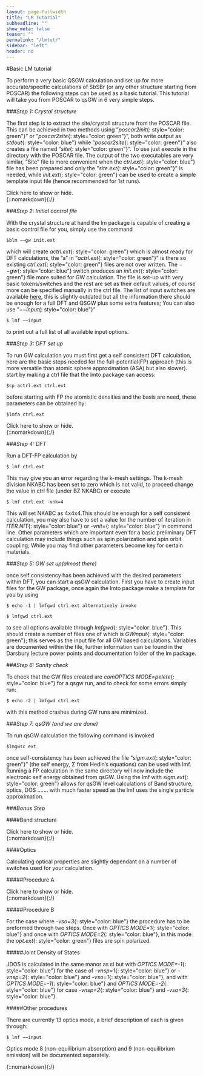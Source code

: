 ```yaml
---
layout: page-fullwidth
title: "LM Tutorial"
subheadline: ""
show_meta: false
teaser: ""
permalink: "/lmtut/"
sidebar: "left"
header: no
---
```


#Basic LM tutorial

To perform a very basic QSGW calculation and set up for more accurate/specific calculations of SbSBr (or any other structure starting from POSCAR) the following steps can be used as a basic tutorial. This tutorial will take you from POSCAR to qsGW in 6 very simple steps.

###_Step 1: Crystal structure_  

The first step is to extract the site/crystall structure from the POSCAR file. This can be achieved in two methods using ”*poscar2init*{: style="color: green"}” or ”*poscar2site*{: style="color: green"}”, both write output as *stdout*{: style="color: blue"} while ”*poscar2site*{: style="color: green"}” also creates a file named ”*site*{: style="color: green"}”. To use just execute in the directory with the POSCAR file. The output of the two executables are very similar, ”Site” file is more convenient when the *ctrl.ext*{: style="color: blue"} file has been prepared and only the ”*site.ext*{: style="color: green"}” is needed, while *init.ext*{: style="color: green"} can be used to create a simple template input file (hence recommended for 1st runs).

<div onclick="elm = document.getElementById('box1'); if(elm.style.display == 'none') elm.style.display = 'block'; else elm.style.display = 'none';">Click here to show or hide.</div>
{::nomarkdown}<div style="display:none;" id="box1">{:/}

To create ”*init.ext*{: style="color: green"}” invoke the following command in the directory containing the POSCAR,

	$poscar2init > init.ext

(ext should be replaced by an appropriate extension for the material e.g Si for silicon,mapi for NH3CH3PbI3).  

{::nomarkdown}</div>{:/}

###_Step 2: Initial control file_  

With the crystal structure at hand the lm package is capable of creating a basic control file for you, simply use the command

	$blm −−gw init.ext

which will create *actrl.ext*{: style="color: green"} which is almost ready for DFT calculations, the ”a” in ”*actrl.ext*{: style="color: green"}” is there so existing *ctrl.ext*{: style="color: green"} files are not over written. The *−−gw*{: style="color: blue"} switch produces an *init.ext*{: style="color: green"} file more suited for GW calculation. The file is set-up with very basic tokens/switches and the rest are set as their default values, of course more can be specified manually in the ctrl file. The list of input switches are available [here](http://titus.phy.qub.ac.uk/packages/LMTO/tokens.html), this is slightly outdated but all the information there should be enough for a full DFT and QSGW plus some extra features; You can also use ”*−−input*{: style="color: blue"}”

	$ lmf −−input

to print out a full list of all available input options.

###_Step 3: DFT set up_  

To run GW calculation you must first get a self consistent DFT calculation, here are the basic steps needed for the full-potential(FP) approach (this is more versatile than atomic sphere approximation (ASA) but also slower). start by making a ctrl file that the lmto package can access:

	$cp actrl.ext ctrl.ext

before starting with FP the atomistic densities and the basis are need, these parameters can be obtained by:

	$lmfa ctrl.ext

<div onclick="elm = document.getElementById('box3'); if(elm.style.display == 'none') elm.style.display = 'block'; else elm.style.display = 'none';">Click here to show or hide.</div>
{::nomarkdown}<div style="display:none;" id="box3">{:/}

There are two important result to take note of at this stage; The first is the GMAX written at the end of the stdout, the other is the *basp0.ext*{: style="color: green"} file which contains the basis parameters (the ”0” is there not to over write previous *basp.ext*{: style="color: green"} files, note that the basis set can be set in the ctrl file as well). To perform a DFT-FP calculation add the GMAX from stdout to the HAM GMAX in the ctrl file and move *basp0.ext*{: style="color: green"} to *basp.ext*{: style="color: green"}. Some times it is necessary to repeat this step once to avoid crashes in the future.

{::nomarkdown}</div>{:/}

###_Step 4: DFT_  

Run a DFT-FP calculation by

	$ lmf ctrl.ext

This may give you an error regarding the k-mesh settings. The k-mesh division NKABC has been set to zero which is not valid, to proceed change the value in ctrl file (under BZ NKABC) or execute

	$ lmf ctrl.ext -vnk=4

This will set NKABC as 4x4x4.This should be enough for a self consistent calculation, you may also have to set a value for the number of iteration in *ITER NIT*{: style="color: blue"} or *-vnit=*{: style="color: blue"} in command line. Other parameters which are important even for a basic preliminary DFT calculation may include things such as spin polarization and spin orbit coupling; While you may find other parameters become key for certain materials.

###_Step 5: GW set up(almost there)_  

once self consistency has been achieved with the desired parameters within DFT, you can start a qsGW calculation. First you have to create input files for the GW package, once again the lmto package make a template for you by using

	$ echo -1 | lmfgwd ctrl.ext alternatively invoke

	$ lmfgwd ctrl.ext

to see all options available through *lmfgwd*{: style="color: blue"}. This should create a number of files one of which is *GWinput*{: style="color: green"}; this serves as the input file for all GW based calculations. Variables are documented within the file, further information can be found in the Darsbury lecture power points and documentation folder of the lm package.

###_Step 6: Sanity check_  

To check that the GW files created are *comOPTICS MODE=pelete*{: style="color: blue"} for a qsgw run, and to check for some errors simply run:

	$ echo -2 | lmfgwd ctrl.ext

with this method crashes during GW runs are minimized.

###_Step 7: qsGW (and we are done)_  

To run qsGW calculation the following command is invoked

	$lmgwsc ext

once self-consistency has been achieved the file ”*sigm.ext*{: style="color: green"}” (the self energy, Σ from Hedin’s equations) can be used with lmf. Running a FP calculation in the same directory will now include the electronic self energy obtained from qsGW. Using the lmf with *sigm.ext*{: style="color: green"} allows for qsGW level calculations of Band structure, optics, DOS ....... with much faster speed as the lmf uses the single particle approximation.

###_Bonus Step_  

####Band structure  

<div onclick="elm = document.getElementById('box4'); if(elm.style.display == 'none') elm.style.display = 'block'; else elm.style.display = 'none';">Click here to show or hide.</div>
{::nomarkdown}<div style="display:none;" id="box4">{:/}

Creating the band structure is fairly simple. All you have to do is create a file which specifies which branches you want and how fine a mesh you want it for. So create a file called *syml.ext*{: style="color: green"}; the syntax for this file is quite intuitive, each line provides information for each band structure branch to be outputted; Simply specify the number of points in the branch, starting vector and final vector; for example branch Γ to R with 50 k points will be :

	50 0.0 0.0 0.0 0.5 0.5 0.5

there are sample syml file in the ASAsampples folder. once you have your syml.ext file simply run

	$ lmf ctrl.ext −−band:fn=syml −−rs=1,0

The switch *−−band:fn=syml*{: style="color: blue"} specifies a band structure calculation with the appropriate data, the second switch *−−rs=1,0*{: style="color: green"} tells the program to read from the *rst.ext*{: style="color: green"} file (1st digit is 1) and not to write to the *rst.ext*{: style="color: green"} file (2nd digit is 0), this is recommended so you always use the same self-consistent density with out altering each run.

{::nomarkdown}</div>{:/}

####Optics  

Calculating optical properties are slightly dependant on a number of switches used for your calculation.

#####Procedure A  

<div onclick="elm = document.getElementById('box5'); if(elm.style.display == 'none') elm.style.display = 'block'; else elm.style.display = 'none';">Click here to show or hide.</div>
{::nomarkdown}<div style="display:none;" id="box5">{:/}

First I will discuss for the case of where number of spins (*-vnsp=1*{: style="color: blue"}) or spin orbit coupling is taken into about through ”L·S” (i.e. *-vnsp=2*{: style="color: blue"} and *-vso=1*{: style="color: blue"}). The simplest procedure will be to set *OPTICS MODE=1*{: style="color: blue"} and set energy window and mesh density through *OPTICS WINDOW=a b*{: style="color: blue"} and *OPTICS=NPTS*{: style="color: blue"} respectively, note a and b are in units Rydberg. Now run the program again Cartesian

	$ lmf ctrl.ext −−rs=1,0

this will create a file called *opt.ext*{: style="color: green"} which is the imaginary part of the dielectric function. the format of the file is:

	Energy εix εiy εiz

where x y and z are the real space directions.

{::nomarkdown}</div>{:/}

#####Procedure B  

For the case where *-vso=3*{: style="color: blue"} the procedure has to be preformed through two steps. Once with *OPTICS MODE=1*{: style="color: blue"} and once with *OPTICS MODE=2*{: style="color: blue"}, in this mode the *opt.ext*{: style="color: green"} files are spin polarized.

#####Joint Density of States  

JDOS is calculated in the same manor as εi but with *OPTICS MODE=-1*{: style="color: blue"} for the case of *-vnsp=1*{: style="color: blue"} or *-vnsp=2*{: style="color: blue"} and *-vso=1*{: style="color: blue"}, and with *OPTICS MODE=-1*{: style="color: blue"} and *OPTICS MODE=-2*{: style="color: blue"} for case *-vnsp=2*{: style="color: blue"} and *-vso=3*{: style="color: blue"}.

#####Other procedures  

There are currently 13 optics mode, a brief description of each is given through:

	$ lmf −−input

Optics mode 8 (non-equilibrium absorption) and 9 (non-equilibrium emission) will be documented separately.

{::nomarkdown}</div>{:/}
